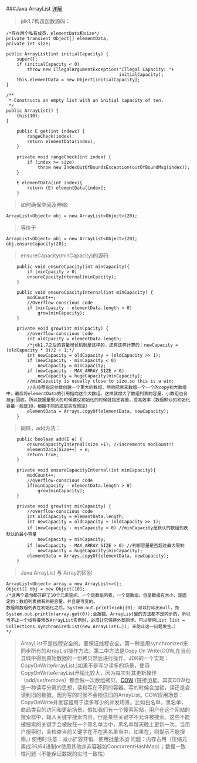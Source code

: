 ###Java ArrayList
[详解](https://blog.csdn.net/Sun_flower77/article/details/77170712)  
>jdk1.7构造函数源码：  

   	/*存在两个私有成员，elementData和size*/
    private transient Object[] elementData;
    private int size;
    
    public ArrayList(int initialCapacity) {
        super();
        if (initialCapacity < 0)
            throw new IllegalArgumentException("Illegal Capacity: "+
                                               initialCapacity);
        this.elementData = new Object[initialCapacity];
    }
    
    /**
     * Constructs an empty list with an initial capacity of ten.
     */
    public ArrayList() {
        this(10);
    }


~~~
	public E get(int indewx) {
		rangeCheck(index):
		return elementData(index);
	}
	
	private void rangeCheck(int index) {
		if (index >= size)
			throw new IndexOutOfBoundsException(outOfBoundMsg(index));
	}
	
	E elementData(int index){
		return (E) elementData[index];
	}
~~~
>如何确保空间及伸缩:

~~~
ArrayList<Object> obj = new ArrayList<Object>(20);
~~~

>等价于

~~~
ArrayList<Object> obj = new ArrayList<Object>(20);     
obj.ensureCapacity(20);   
~~~

> ensureCapacity(minCapacity)的源码:

~~~
	public void ensureCpacity(int minCapacity){
		if (minCpacity > 0)
		ensureCpacityInternal(minCpacity);
	}
	
	public void ensureCpacityInternal(int minCapacity) {
		modCount++;
		//Overflow-conscious code
		if (minCpacity - elementData.length > 0)
			grow(minCapacity);
	}
	
	private void grow(int minCpacity) {
		//overflow-conscious code
		int oldCpacity = elementData.length;
		/*jdk1.7之后的容量增长机制是这样的，还有这样计算的：newCapacity = (oldCapacity * 3)/2 + 1;*/
		int newCapacity = oldCapacity + (oldCapacity >> 1);
		if (newCapacity - minCapacity < 0)
			newCapacity = minCapacity;
		if (newCapacity - MAX_ARRAY_SIZE > 0)
			newCapacity = hugeCapacity(minCapacity);
		//minCapacity is usually close to size,so this is a win:
		//先按照指定参数创建一个更大的数组，然后把原来数组一个一个的copy到大数组中，最后将elementData的引用指向这个大数组。这样就增大了数组列表的容量，小数组也会被gc回收。所以数据量很大的时候建议初始化的时候就指定容量，提高效率（数组默认的初始化容量一般是10，根据不同的底层实现而定）
		elementData = Arrays.copyOf(elementData, newCapacity);
	}
~~~
>同样，add方法：

~~~
	public boolean add(E e) {
		ensureCapacityInternal(size +1); //increments modCount!!
		elementData[Size++] = e;
		return true;
	}
	
	private void ensureCapacityInternal(int minCapacity){
		modCount++;
		//overflow-conscious code
		if(minCapacity - elementData.length > 0)
			grow(minCapacity);
	}
	
	private void grow(int minCapacity) {
		//overflow-conscious code
		int oldCapacity = elementData.length;
		int newCapacity = oldCapacity + (oldCapacity >> 1);
		if (newCapacity - minCapacity < 0) //minCapacity是默认的数组列表默认的最小容量
			newCapacity = minCapacity;
		if (newCapacity - MAX_ARRAY_SIZE > 0) //判断容量是否超过最大限制
			newCapacity = hugeCapacity(minCapacity);
		elementData = Arrays.copyOf(elementData, newCapacity);
	}
~~~

>Java ArrayList 与 Array的区别

~~~
ArrayList<Object> array = new ArrayList<>();
Object[] obj = new Object[10];
/*这两个语句都开辟了10个元素空间，一个是数组列表，一个是数组。但是数组有大小，是固定的；数组列表拥有的是容量，并且是可变的。  
数组和数组列表在初始化之后，System.out.println(obj[0]; 可以打印出null，而System.out.println(array.get(0));会报错。ArrayList里的方法都不是同步的，所以当不止一个线程要修改ArrayList实例时，必须让它保持外部同步。可以使用List list = Collections.synchronizedList(new ArrayList(…)); 来防止这一问题发生。)
*/
~~~

>ArrayList不是线程安全的，要保证线程安全，第一种是用synchronized来同步所有的ArrayList操作方法。第二中方法是Copy On Write(COW,在当前县城中得到原始数据的一份拷贝然后进行操作。JDK的一个实现：CopyOnWriteArrayList.)如果不是写少读多的场景，使用CopyOnWriteArrayList开销比较大，因为每次对其更新操作（add/set/remove）都会做一次数组拷贝。[COW](http://ifeve.com/java-copy-on-write/) (链接加星。其实COW也是一种读写分离的思想，读和写在不同的容器。写的时候会加锁，读还是会读到旧的数据，因为写的时候不会锁住旧的ArrayList。COW应用场景：CopyOnWrite并发容器用于读多写少的并发场景。比如白名单，黑名单，商品类目的访问和更新场景，假如我们有一个搜索网站，用户在这个网站的搜索框中，输入关键字搜索内容，但是某些关键字不允许被搜索。这些不能被搜索的关键字会被放在一个黑名单当中，黑名单每天晚上更新一次。当用户搜索时，会检查当前关键字在不在黑名单当中，如果在，则提示不能搜索。)
>使用时注意：减小扩容开销、使用批量添加
>问题：内存占用（压缩元素成36/64进制or使用其他并非容器如ConcurrentHashMap）；数据一致性问题（不能保证数据的实时一致性）

